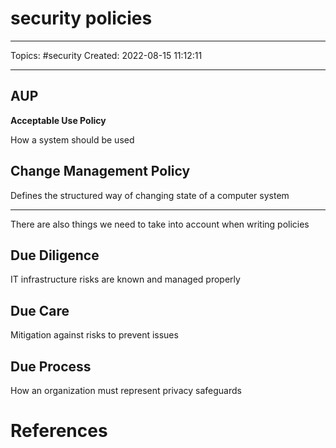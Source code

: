 # security policies
---
Topics: #security
Created: 2022-08-15 11:12:11

---

## AUP

**Acceptable Use Policy**

How a system should be used

## Change Management Policy

Defines the structured way of changing state of a computer system

***

There are also things we need to take into account when writing policies

## Due Diligence

IT infrastructure risks are known and managed properly

## Due Care

Mitigation against risks to prevent issues

## Due Process

How an organization must represent privacy safeguards

# References
